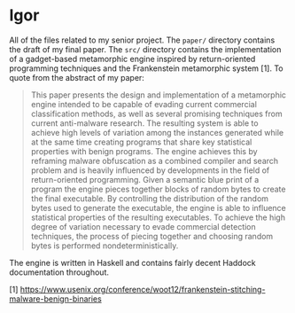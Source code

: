 Igor
====

All of the files related to my senior project. The `paper/` directory contains
the draft of my final paper. The `src/` directory contains the implementation of
a gadget-based metamorphic engine inspired by return-oriented programming
techniques and the Frankenstein metamorphic system [1]. To quote from the
abstract of my paper:

>    This paper presents the design and implementation of a metamorphic engine
>    intended to be capable of evading current commercial classification methods,
>    as well as several promising techniques from current anti-malware research.
>    The resulting system is able to achieve high levels of variation among the
>    instances generated while at the same time creating programs that share key
>    statistical properties with benign programs. The engine achieves this by
>    reframing malware obfuscation as a combined compiler and search problem and
>    is heavily influenced by developments in the field of return-oriented
>    programming.  Given a semantic blue print of a program the engine pieces
>    together blocks of random bytes to create the final executable. By
>    controlling the distribution of the random bytes used to generate the
>    executable, the engine is able to influence statistical properties of the
>    resulting executables. To achieve the high degree of variation necessary to
>    evade commercial detection techniques, the process of piecing together and
>    choosing random bytes is performed nondeterministically.  

The engine is written in Haskell and contains fairly decent Haddock
documentation throughout.

[1] https://www.usenix.org/conference/woot12/frankenstein-stitching-malware-benign-binaries
